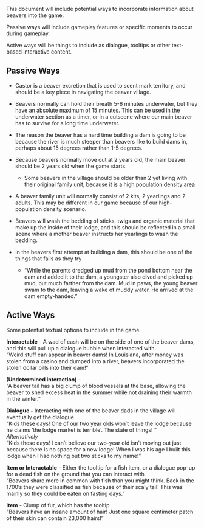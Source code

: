 This document will include potential ways to incorporate information about beavers into the game. 

Passive ways will include gameplay features or specific moments to occur during gameplay. 

Active ways will be things to include as dialogue, tooltips or other text-based interactive content. 

## Passive Ways

* Castor is a beaver excretion that is used to scent mark territory, and should be a key piece in navigating the beaver village.

* Beavers normally can hold their breath 5-6 minutes underwater, but they have an absolute maximum of 15 minutes. This can be used in the underwater section as a timer, or in a cutscene where our main beaver has to survive for a long time underwater.

* The reason the beaver has a hard time building a dam is going to be because the river is much steeper than beavers like to build dams in, perhaps about 15 degrees rather than 1-5 degrees. 

* Because beavers normally move out at 2 years old, the main beaver should be 2 years old when the game starts.   
  * Some beavers in the village should be older than 2 yet living with their original family unit, because it is a high population density area

* A beaver family unit will normally consist of 2 kits, 2 yearlings and 2 adults. This may be different in our game because of our high-population density scenario. 

* Beavers will wash the bedding of sticks, twigs and organic material that make up the inside of their lodge, and this should be reflected in a small scene where a mother beaver instructs her yearlings to wash the bedding.

* In the beavers first attempt at building a dam, this should be one of the things that fails as they try  
  * “While the parents dredged up mud from the pond bottom near the dam and added it to the dam, a youngster also dived and picked up mud, but much farther from the dam. Mud in paws, the young beaver swam to the dam, leaving a wake of muddy water. He arrived at the dam empty-handed.”

## Active Ways

Some potential textual options to include in the game

**Interactable** \- A wad of cash will be on the side of one of the beaver dams, and this will pull up a dialogue bubble when interacted with.   
“Weird stuff can appear in beaver dams\! In Louisiana, after money was stolen from a casino and dumped into a river, beavers incorporated the stolen dollar bills into their dam\!”

**(Undetermined interaction)** \-   
“A beaver tail has a big clump of blood vessels at the base, allowing the beaver to shed excess heat in the summer while not draining their warmth in the winter.”

**Dialogue \-** Interacting with one of the beaver dads in the village will eventually get the dialogue  
“Kids these days\! One of our two year olds won’t leave the lodge because he claims ‘the lodge market is terrible’. The state of things\! ”   
*Alternatively*  
“Kids these days\! I can’t believe our two-year old isn’t moving out just because there is no space for a new lodge\! When I was his age I built this lodge when I had nothing but two sticks to my name\!” 

**Item or Interactable** \- Either the tooltip for a fish item, or a dialogue pop-up for a dead fish on the ground that you can interact with  
	“Beavers share more in common with fish than you might think. Back in the 1700’s they were classified as fish because of their scaly tail\! This was mainly so they could be eaten on fasting days.”

**Item** \- Clump of fur, which has the tooltip  
	“Beavers have an insane amount of hair\! Just one square centimeter patch of their skin can contain 23,000 hairs\!”

